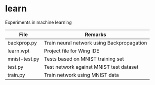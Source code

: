 # learn
Experiments in machine learning

| File  | Remarks |
|---------------|--------------------------------------------|
| backprop.py | Train neural network using Backpropagation |
| learn.wpt | Project file for Wing IDE |
| mnist-test.py | Tests based on MNIST training set |
| test.py  | Test network against MNIST test dataset |
| train.py      | Train network using MNIST data |
